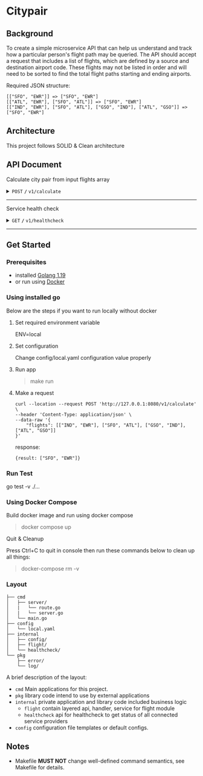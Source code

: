 # Citypair

## Background

To create a simple microservice API that can help us understand and track how a particular person's flight path may be queried. The API should accept a request that includes a list of flights, which are defined by a source and destination airport code. These flights may not be listed in order and will need to be sorted to find the total flight paths starting and ending airports.

Required JSON structure:

```
[["SFO", "EWR"]] => ["SFO", "EWR"]
[["ATL", "EWR"], ["SFO", "ATL"]] => ["SFO", "EWR"]
[["IND", "EWR"], ["SFO", "ATL"], ["GSO", "IND"], ["ATL", "GSO"]] => ["SFO", "EWR"]

```

## Architecture

This project follows SOLID & Clean architecture

## API Document

Calculate city pair from input flights array

<details>
 <summary><code>POST</code> <code><b>/</b></code> <code>v1/calculate</code></summary>

##### Request body

> | name   | type     | data type  | description                                                                                                         |
> | ------ | -------- | ---------- | ------------------------------------------------------------------------------------------------------------------- |
> | flight | required | [][]string | a list of flights, which are defined by a source and destination airport code e.g. [["SFO", "ALT"], ["ALT", "EWR"]] |

##### Responses

> | http code | content-type               | response                                 |
> | --------- | -------------------------- | ---------------------------------------- |
> | `200`     | `text/plain;charset=UTF-8` | `{result: ["SFO", "EWR"]}`                         |
> | `400`     | `application/json`         | `{"code":"400","message":"Bad Request"}` |
> | `405`     | `text/html;charset=utf-8`  | None                                     |

##### Example cURL

> ```javascript
>  curl -X POST -H "Content-Type: application/json" --data @post.json http://localhost:8080/v1/calculate --data-raw '{"flights": [["IND", "EWR"], ["SFO", "ATL"], ["GSO", "IND"], ["ATL", "GSO"]]}'
> ```

</details>

---

Service health check

<details>
 <summary><code>GET</code> <code><b>/</b></code> <code>v1/healthcheck</code></summary>

##### Request body

> | name | type | data type | description |
> | ---- | ---- | --------- | ----------- |
> | none | -    | -         | N/A         |

##### Responses

> | http code | content-type               | response                                           |
> | --------- | -------------------------- | -------------------------------------------------- |
> | `200`     | `text/plain;charset=UTF-8` | `"passed"`                                         |
> | `500`     | `application/json`         | `{"code":"500","message":"Internal server error"}` |

##### Example cURL

> ```javascript
>  curl -X POST --data @post.json http://localhost:8080/v1/healthcheck
> ```

</details>

---

## Get Started

### Prerequisites

- installed [Golang 1.19](https://golang.org/)
- or run using [Docker](https://www.docker.com/)

### Using installed go

Below are the steps if you want to run locally without docker

1. Set required environment variable

   ENV=local

2. Set configuration

   Change config/local.yaml configuration value properly

3. Run app

   > make run

4. Make a request
   ```
   curl --location --request POST 'http://127.0.0.1:8080/v1/calculate' \
   --header 'Content-Type: application/json' \
   --data-raw '{
       "flights": [["IND", "EWR"], ["SFO", "ATL"], ["GSO", "IND"], ["ATL", "GSO"]]
   }'
   ```
   response:
   ```
   {result: ["SFO", "EWR"]}
   ```

### Run Test

go test -v ./...

### Using Docker Compose

Build docker image and run using docker compose

> docker compose up

Quit & Cleanup

Press Ctrl+C to quit in console then run these commands below to clean up all things:

> docker-compose rm -v

### Layout

```tree
├── cmd
│   ├── server/
│   |   └── route.go
│   |   └── server.go
│   └── main.go
├── config
│   └── local.yaml
├── internal
│   ├── config/
│   ├── flight/
│   └── healthcheck/
└── pkg
    ├── error/
    └── log/
```

A brief description of the layout:

- `cmd` Main applications for this project.
- `pkg` library code intend to use by external applications
- `internal` private application and library code included business logic
  - `flight` contain layered api, handler, service for flight module
  - `healthcheck` api for healthcheck to get status of all connected service providers
- `config` configuration file templates or default configs.

## Notes

- Makefile **MUST NOT** change well-defined command semantics, see Makefile for details.
